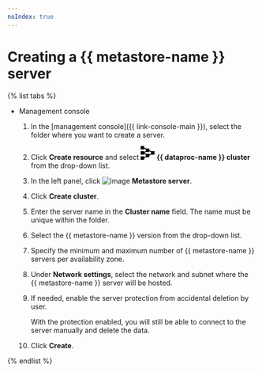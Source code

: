 ```yaml
---
noIndex: true
---
```


# Creating a {{ metastore-name }} server

{% list tabs %}

- Management console

   1. In the [management console]({{ link-console-main }}), select the folder where you want to create a server.
   1. Click **Create resource** and select ![image](../../../_assets/data-proc/data-proc.svg) **{{ dataproc-name }} cluster** from the drop-down list.
   1. In the left panel, click ![image](../../../_assets/data-proc/metastore.svg) **Metastore server**.
   1. Click **Create cluster**.
   1. Enter the server name in the **Cluster name** field. The name must be unique within the folder.
   1. Select the {{ metastore-name }} version from the drop-down list.
   1. Specify the minimum and maximum number of {{ metastore-name }} servers per availability zone.
   1. Under **Network settings**, select the network and subnet where the {{ metastore-name }} server will be hosted.
   1. If needed, enable the server protection from accidental deletion by user.

       With the protection enabled, you will still be able to connect to the server manually and delete the data.

   1. Click **Create**.

{% endlist %}
